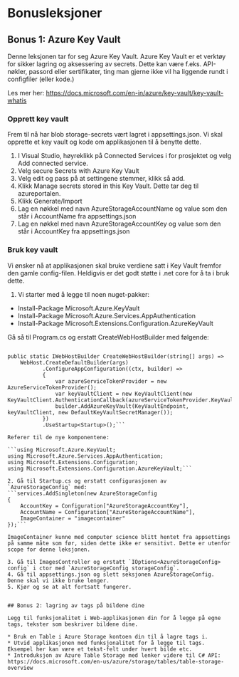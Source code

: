 # Bonusleksjoner

## Bonus 1: Azure Key Vault

Denne leksjonen tar for seg Azure Key Vault. Azure Key Vault er et verktøy for sikker lagring og aksessering av secrets. Dette kan være f.eks. API-nøkler, passord eller sertifikater, ting man gjerne ikke vil ha liggende rundt i configfiler (eller kode.)

Les mer her: https://docs.microsoft.com/en-in/azure/key-vault/key-vault-whatis

### Opprett key vault

Frem til nå har blob storage-secrets vært lagret i appsettings.json. Vi skal opprette et key vault og kode om applikasjonen til å benytte dette.

1. I Visual Studio, høyreklikk på Connected Services i for prosjektet og velg Add connected service.
2. Velg secure Secrets with Azure Key Vault
3. Velg edit og pass på at settingene stemmer, klikk så add.
4. Klikk Manage secrets stored in this Key Vault. Dette tar deg til azureportalen.
5. Klikk Generate/Import
6. Lag en nøkkel med navn AzureStorageAccountName og value som den står i AccountName fra appsettings.json
7. Lag en nøkkel med navn AzureStorageAccountKey og value som den står i AccountKey fra appsettings.json

### Bruk key vault

Vi ønsker nå at applikasjonen skal bruke verdiene satt i Key Vault fremfor den gamle config-filen. Heldigvis er det godt støtte i .net core for å ta i bruk dette.

1. Vi starter med å legge til noen nuget-pakker:

* Install-Package Microsoft.Azure.KeyVault
* Install-Package Microsoft.Azure.Services.AppAuthentication
* Install-Package Microsoft.Extensions.Configuration.AzureKeyVault

Gå så til Program.cs og erstatt CreateWebHostBuilder med følgende:

```private const string KeyVaultEndpoint = "https://azureworkshopapp-0-kv.vault.azure.net/";

public static IWebHostBuilder CreateWebHostBuilder(string[] args) =>
    WebHost.CreateDefaultBuilder(args)
           .ConfigureAppConfiguration((ctx, builder) =>
           {
               var azureServiceTokenProvider = new AzureServiceTokenProvider();
               var keyVaultClient = new KeyVaultClient(new KeyVaultClient.AuthenticationCallback(azureServiceTokenProvider.KeyVaultTokenCallback));
               builder.AddAzureKeyVault(KeyVaultEndpoint, keyVaultClient, new DefaultKeyVaultSecretManager());
           })
           .UseStartup<Startup>();```

Referer til de nye komponentene:

```using Microsoft.Azure.KeyVault;
using Microsoft.Azure.Services.AppAuthentication;
using Microsoft.Extensions.Configuration;
using Microsoft.Extensions.Configuration.AzureKeyVault;```

2. Gå til Startup.cs og erstatt configurasjonen av `AzureStorageConfig` med:
```services.AddSingleton(new AzureStorageConfig
{
    AccountKey = Configuration["AzureStorageAccountKey"],
    AccountName = Configuration["AzureStorageAccountName"],
    ImageContainer = "imagecontainer"
});```

ImageContainer kunne med computer science blitt hentet fra appsettings på samme måte som før, siden dette ikke er sensitivt. Dette er utenfor scope for denne leksjonen.

3. Gå til ImagesController og erstatt `IOptions<AzureStorageConfig> config` i ctor med `AzureStorageConfig storageConfig`.
4. Gå til appsettings.json og slett seksjonen AzureStorageConfig. Denne skal vi ikke bruke lenger.
5. Kjør og se at alt fortsatt fungerer.


## Bonus 2: lagring av tags på bildene dine

Legg til funksjonalitet i Web-applikasjonen din for å legge på egne tags, tekster som beskriver bildene dine.

* Bruk en Table i Azure Storage kontoen din til å lagre tags i.
* Utvid applikasjonen med funksjonalitet for å legge til tags. Eksempel her kan være et tekst-felt under hvert bilde etc.
* Introduksjon av Azure Table Storage med lenker videre til C# API: https://docs.microsoft.com/en-us/azure/storage/tables/table-storage-overview

